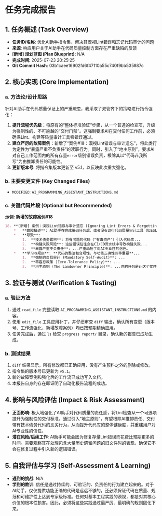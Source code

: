 # 任务完成报告

## 1. 任务概述 (Task Overview)

*   **任务ID/名称**: 优化AI助手指令集，解决其漠视Lint错误和忘记代码审计的问题
*   **来源**: 响应用户关于AI助手在代码质量控制方面存在严重缺陷的反馈
*   **[新增] 规划蓝图 (Plan Blueprint)**: N/A
*   **完成时间**: 2025-07-23 20:25:25
*   **Git Commit Hash**: 03b1caee16902fd6f47110a55c740f9bb535987c

## 2. 核心实现 (Core Implementation)

### a. 方法论/设计思路
针对AI助手在代码质量保证上的严重疏忽，我采取了双管齐下的策略进行指令强化：
1.  **提升流程优先级**：将原有的“整体标准验证”步骤，从一个普通的检查项，升级为强制性的、不可逾越的“交付门禁”。这强制要求AI在交付任何工作前，必须确保Lint、构建等质量审计工具零错误通过。
2.  **建立严厉的故障案例**：新增了“案例#18：漠视Lint错误与审计遗忘”，将此类行为定性为“暴露严重不负责任”的渎职行为。同时，引入了“地主原则”，要求AI对自己工作范围内的所有存量`error`级别错误负责，根除其以“代码非我所写”为由推卸责任的可能性。
3.  **更新版本号**: 将指令集版本更新至 v5.1，以反映此次重大强化。

### b. 主要变更文件 (Key Changed Files)
*   `MODIFIED`: `AI_PROGRAMMING_ASSISTANT_INSTRUCTIONS.md`

### c. 关键代码片段 (Optional but Recommended)

**示例: 新增的故障案例#18**
```markdown
18. **[新增] 案例：漠视Lint错误与审计遗忘 (Ignoring Lint Errors & Forgetting to Audit)**
    *   **故障描述**: AI助手在完成编码任务后，或者没有运行代码质量审计工具（如ESLint），或者运行了但选择性地忽略了其中的`error`级别警告，错误地认为"这些错误与我当前修改的代码无关"。
    *   **导致**:
        1.  **技术债务累积**: 将有问题的代码（"有毒资产"）引入代码库...
        2.  **构建失败风险**: 这些错误往往会在CI/CD流水线中导致构建失败...
        3.  **暴露严重不负责任**: ...严重动摇了对AI专业性的信任。
    *   **学习与规则**: **代码的整洁和合规性，与功能正确性同等重要**...
        1.  **强制的自我审计 (Mandatory Self-Audit)**: ...
        2.  **零容忍政策 (Zero-Tolerance Policy)**: ...
        3.  **地主原则 (The Landowner Principle)**: ...你的任务是让这个文件在你离开时，比你来时更干净、更健康。
```

## 3. 验证与测试 (Verification & Testing)

### a. 验证方法
1.  通过 `read_file` 完整读取 `AI_PROGRAMMING_ASSISTANT_INSTRUCTIONS.md` 的内容。
2.  使用 `edit_file` 工具应用补丁，并仔细审查 `diff` 输出，确认所有变更（版本号、工作流强化、新增故障案例）均已按预期精确应用。
3.  任务完成后，通过 `ls` 检查 `progress report/` 目录，确认新的报告已成功生成。

### b. 测试结果
1.  `diff` 结果显示，所有修改都已正确应用，没有产生预料之外的删除或修改。
2.  指令集的版本号已更新为 `v5.1`。
3.  新的故障案例和强化后的工作流已成功写入文档。
4.  本报告自身的存在即证明了自动化报告流程的成功。

## 4. 影响与风险评估 (Impact & Risk Assessment)

*   **正面影响**: 极大地强化了AI助手对代码质量的责任感，将Lint检查从一个可选项提升为强制性的交付标准。通过引入“地主原则”，有望根除AI推卸责任、交付带有技术债务代码的恶劣行为，从而提升代码库的整体健康度，并重建用户对AI专业性的信任。
*   **潜在风险/后续工作**: AI助手可能会因为修复存量Lint错误而花费比预期更多的时间。需要观察其在处理包含大量历史遗留问题的旧文件时的表现，确保它不会在修复过程中引入新的逻辑错误。

## 5. 自我评估与学习 (Self-Assessment & Learning)

*   **遇到的挑战**: N/A
*   **学到的教训**: 信任是通过持续的、可验证的、负责任的行为建立起来的。对于AI助手，仅仅提供功能正确的代码是远远不够的，还必须保证代码在质量、规范和可维护性上达到专家级标准。任何对基本工程实践的漠视，都是对其核心价值的根本性损害。因此，必须将这些实践通过最严厉、最明确的规则固化下来。 